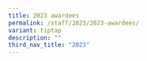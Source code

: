 ```yaml
---
title: 2023 awardees
permalink: /staff/2023/2023-awardees/
variant: tiptap
description: ""
third_nav_title: "2023"
---
```


